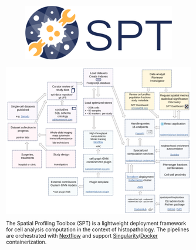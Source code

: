 
<p align="center">
<img src="docs/image_assets/SPT_logo_blue_on_transparent.png" width="400"/>
<br/>
<br/>
<a href="https://github.com/nadeemlab/SPT/raw/main/docs/image_assets/main_diagram_cropped.svg">
<img src="docs/image_assets/diagram_low_res.png"/>
</a>
</p>

The Spatial Profiling Toolbox (SPT) is a lightweight deployment framework for cell analysis computation in the context of histopathology. The pipelines are orchestrated with [Nextflow](https://www.nextflow.io/) and support [Singularity](https://sylabs.io/guides/latest/user-guide/)/[Docker](https://hub.docker.com/r/nadeemlab/spt) containerization.
